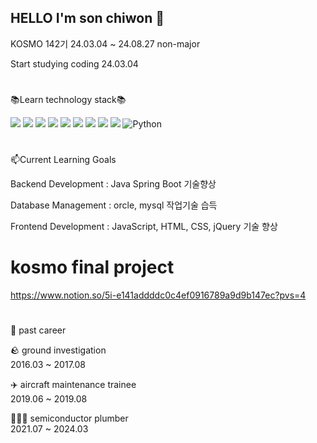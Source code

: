 ## HELLO  I'm son chiwon 👋
KOSMO 142기 24.03.04 ~ 24.08.27 non-major

Start studying coding 24.03.04


#
📚Learn technology stack📚

<img src="https://img.shields.io/badge/java-007396?style=for-the-badge&logo=OpenJDK&logoColor=white"> <img src="https://img.shields.io/badge/Spring-6DB33F?style=for-the-badge&logo=Spring&logoColor=white"> 
<img src="https://img.shields.io/badge/Javascript-F7DF1E?style=for-the-badge&logo=javascript&logoColor=FFF"/> 
<img src="https://img.shields.io/badge/HTML5-E34F26?style=for-the-badge&logo=html5&logoColor=FFF"/>
<img src="https://img.shields.io/badge/CSS3-1572B6?style=for-the-badge&logo=css3&logoColor=FFF"/> 
<img src="https://img.shields.io/badge/jquery-0769AD?style=for-the-badge&logo=jquery&logoColor=FFF"/> 
<img src="https://img.shields.io/badge/Oracle-F80000?style=for-the-badge&logo=oracle&logoColor=FFF"/> 
<img src="https://img.shields.io/badge/GitHub-EAEAEA?style=for-the-badge&logo=github&logoColor=000"/> 
<img src="https://img.shields.io/badge/MySQL-4479A1?style=for-the-badge&logo=MySQL&logoColor=white">
![Python](https://img.shields.io/badge/python-3670A0?style=for-the-badge&logo=python&logoColor=ffdd54)

#
📫Current Learning Goals

Backend Development   : Java Spring Boot 기술향상

Database Management   : orcle, mysql 작업기술 습득

Frontend Development  : JavaScript, HTML, CSS, jQuery 기술 향상

# kosmo final project
https://www.notion.so/5i-e141addddc0c4ef0916789a9d9b147ec?pvs=4

#
🏢 past career

🪨 ground investigation           
2016.03 ~ 2017.08

✈️ aircraft maintenance trainee   
2019.06 ~ 2019.08

🧑🏼‍🔧 semiconductor plumber          
2021.07 ~ 2024.03




<!--
**chiwonson/chiwonson** is a ✨ _special_ ✨ repository because its `README.md` (this file) appears on your GitHub profile.

Here are some ideas to get you started:

- 🔭 I’m currently working on ...
- 🌱 I’m currently learning ...
- 👯 I’m looking to collaborate on ...
- 🤔 I’m looking for help with ...
- 💬 Ask me about ...
- 📫 How to reach me: ...
- 😄 Pronouns: ...
- ⚡ Fun fact: ...
-->
